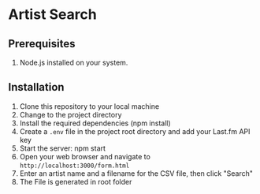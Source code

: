 # Artist Search

## Prerequisites

1. Node.js installed on your system.

## Installation

1. Clone this repository to your local machine
2. Change to the project directory
3. Install the required dependencies (npm install)
4. Create a `.env` file in the project root directory and add your Last.fm API key
5. Start the server: npm start
6. Open your web browser and navigate to `http://localhost:3000/form.html`
7. Enter an artist name and a filename for the CSV file, then click "Search"
8. The File is generated in root folder
